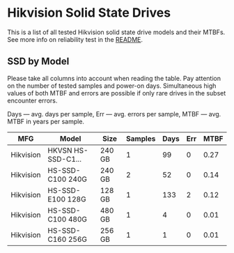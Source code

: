 Hikvision Solid State Drives
============================

This is a list of all tested Hikvision solid state drive models and their MTBFs. See
more info on reliability test in the [README](https://github.com/linuxhw/SMART).

SSD by Model
------------

Please take all columns into account when reading the table. Pay attention on the
number of tested samples and power-on days. Simultaneous high values of both MTBF
and errors are possible if only rare drives in the subset encounter errors.

Days   — avg. days per sample,
Err    — avg. errors per sample,
MTBF   — avg. MTBF in years per sample.

| MFG       | Model              | Size   | Samples | Days  | Err   | MTBF   |
|-----------|--------------------|--------|---------|-------|-------|--------|
| Hikvision | HKVSN HS-SSD-C1... | 240 GB | 1       | 99    | 0     | 0.27   |
| Hikvision | HS-SSD-C100 240G   | 240 GB | 2       | 52    | 0     | 0.14   |
| Hikvision | HS-SSD-E100 128G   | 128 GB | 1       | 133   | 2     | 0.12   |
| Hikvision | HS-SSD-C100 480G   | 480 GB | 1       | 4     | 0     | 0.01   |
| Hikvision | HS-SSD-C160 256G   | 256 GB | 1       | 1     | 0     | 0.01   |
